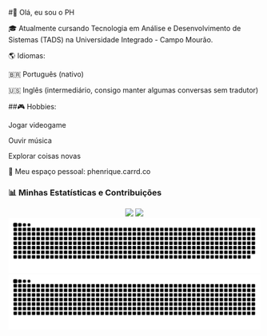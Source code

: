 #👋 Olá, eu sou o PH

🎓 Atualmente cursando Tecnologia em Análise e Desenvolvimento de Sistemas (TADS) na Universidade Integrado - Campo Mourão.

🌎 Idiomas:

🇧🇷 Português (nativo)

🇺🇸 Inglês (intermediário, consigo manter algumas conversas sem tradutor)

##🎮 Hobbies:

Jogar videogame

Ouvir música

Explorar coisas novas

🔗 Meu espaço pessoal: phenrique.carrd.co

### 📊 Minhas Estatísticas e Contribuições

<div align="center">
  <img height="180em" src="https://github-readme-stats.vercel.app/api?username=JoaoAN2&show_icons=true&theme=dracula&include_all_commits=true&count_private=true"/>
  <img height="180em" src="https://github-readme-stats.vercel.app/api/top-langs/?username=JoaoAN2&layout=compact&langs_count=6&theme=dracula"/>
</div>

<div align="center">
  <picture>
    <source media="(prefers-color-scheme: dark)" srcset="https://raw.githubusercontent.com/JoaoAN2/JoaoAN2/output/joaoan2-github-contribution-dark.svg" />
    <source media="(prefers-color-scheme: light)" srcset="https://raw.githubusercontent.com/JoaoAN2/JoaoAN2/output/joaoan2-github-contribution.svg" />
    <img alt="github-snake" src="https://raw.githubusercontent.com/JoaoAN2/JoaoAN2/output/joaoan2-github-contribution.svg" />
  </picture>
</div>

<img src="https://raw.githubusercontent.com/PHFogo/PHFogo/output/snake.svg" alt="Snake animation" />
